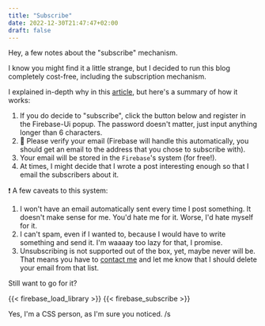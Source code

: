 ```yaml
---
title: "Subscribe"
date: 2022-12-30T21:47:47+02:00
draft: false
---
```


Hey, a few notes about the "subscribe" mechanism. 

I know you might find it a little strange, but I decided to run this blog completely cost-free, including the subscription mechanism. 

I explained in-depth why in this [article](https://costica.dev/posts/hacking-a-free-blogging-system-with-emails), but here's a summary of how it works: 

1. If you do decide to "subscribe", click the button below and register in the Firebase-Ui popup. The password doesn't matter, just input anything longer than 6 characters. 
2. :email: Please verify your email (Firebase will handle this automatically, you should get an email to the address that you chose to subscribe with). 
3. Your email will be stored in the `Firebase`'s system (for free!).
4. At times, I might decide that I wrote a post interesting enough so that I email the subscribers about it.

:exclamation: A few caveats to this system: 

1. I won't have an email automatically sent every time I post something. It doesn't make sense for me. You'd hate me for it. Worse, I'd hate myself for it.
2. I can't spam, even if I wanted to, because I would have to write something and send it. I'm waaaay too lazy for that, I promise.
3. Unsubscribing is not supported out of the box, yet, maybe never will be. That means you have to [contact me](https://costica.dev/about-me) and let me know that I should delete your email from that list. 

Still want to go for it? 

{{< firebase_load_library >}}
{{< firebase_subscribe >}}

Yes, I'm a CSS person, as I'm sure you noticed. /s
